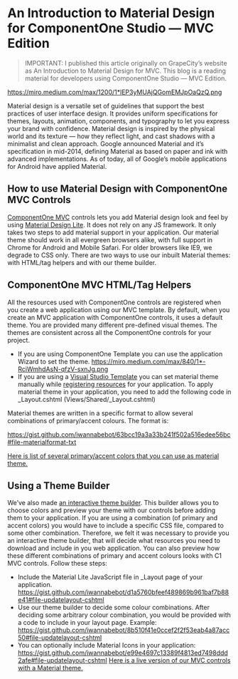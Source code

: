 # An Introduction to Material Design for ComponentOne Studio — MVC Edition

> IMPORTANT:
> I published this article originally on GrapeCity’s website as An Introduction to Material Design for MVC. This blog is a reading material for developers using ComponentOne Studio — MVC Edition.

https://miro.medium.com/max/1200/1*lEP3yMUAjQGomEMJpOaQzQ.png

Material design is a versatile set of guidelines that support the best practices of user interface design. It provides uniform specifications for themes, layouts, animation, components, and typography to let you express your brand with confidence. Material design is inspired by the physical world and its texture — how they reflect light, and cast shadows with a minimalist and clean approach.
Google announced Material and it’s specification in mid-2014, defining Material as based on paper and ink with advanced implementations. As of today, all of Google’s mobile applications for Android have applied Material.

## How to use Material Design with ComponentOne MVC Controls
[ComponentOne MVC](https://www.grapecity.com/en/aspnet-mvc) controls lets you add Material design look and feel by using [Material Design Lite](https://getmdl.io/started/index.html#download). It does not rely on any JS framework. It only takes two steps to add material support in your application. Our material theme should work in all evergreen browsers alike, with full support in Chrome for Android and Mobile Safari. For older browsers like IE9, we degrade to CSS only.
There are two ways to use our inbuilt Material themes: with HTML/tag helpers and with our theme builder.

## ComponentOne MVC HTML/Tag Helpers
All the resources used with ComponentOne controls are registered when you create a web application using our MVC template. By default, when you create an MVC application with ComponentOne controls, it uses a default theme. You are provided many different pre-defined visual themes. The themes are consistent across all the ComponentOne controls for your project.
- If you are using ComponentOne Template you can use the application Wizard to set the theme.
https://miro.medium.com/max/840/1*-RciWmhdAsN-qfzV-sxnJg.png
- If you are using a [Visual Studio Template](http://help.grapecity.com/componentone/NetHelp/c1mvchelpers/UsingVSTemplate.html) you can set material theme manually while [registering resources](http://help.grapecity.com/componentone/NetHelp/c1mvchelpers/RegisteringResources.html) for your application.
To apply material theme in your application, you need to add the following code in _Layout.cshtml (Views/Shared/_Layout.cshtml)

<script src="https://gist.github.com/iwannabebot/04ac1db9b5bafbc280979a8b9a4fbcff.js"></script>

Material themes are written in a specific format to allow several combinations of primary/accent colours. The format is:

https://gist.github.com/iwannabebot/63bcc19a3a33b241f502a516edee56bc#file-materialformat-txt

[Here is list of several primary/accent colors that you can use as material theme.](https://www.grapecity.com/componentone/NetHelp/c1mvchelpers/webframe.html#Themes.html)

## Using a Theme Builder
We’ve also made [an interactive theme builder](http://demos.wijmo.com/5/Angular/MaterialDesignLite/MaterialDesignLite/). This builder allows you to choose colors and preview your theme with our controls before adding them to your application. If you are using a combination (of primary and accent colors) you would have to include a specific CSS file, compared to some other combination. Therefore, we felt it was necessary to provide you an interactive theme builder, that will decide what resources you need to download and include in you web application.
You can also preview how these different combinations of primary and accent colours looks with C1 MVC controls.
Follow these steps:
- Include the Material Lite JavaScript file in _Layout page of your application.
https://gist.github.com/iwannabebot/d1a5760bfeef489869b961baf7b88e41#file-updatelayout-cshtml
- Use our theme builder to decide some colour combinations. After deciding some arbitrary colour combination, you would be provided with a code to include in your layout page. Example:
https://gist.github.com/iwannabebot/8b510f41e0ccef2f2f53eab4a87acc50#file-updatelayout-cshtml
- You can optionally include Material Icons in your application:
https://gist.github.com/iwannabebot/e99e4697c13389f4813ed7498ddd2afe#file-updatelayout-cshtml
[Here is a live version of our MVC controls with a Material theme.](https://demos.componentone.com/ASPNET/MVCExplorer/FlexGrid?theme=material.indigo-pink)
